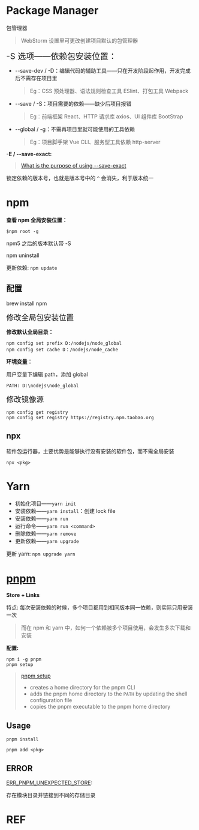 # Package Manager

包管理器



> WebStorm 设置里可更改创建项目默认的包管理器



<span style="font-size:22px">-S 选项——依赖包安装位置：</span>

+ --save-dev / -D：编辑代码的辅助工具——只在开发阶段起作用，开发完成后不需存在项目里

    > Eg：CSS 预处理器、语法规则检查工具 ESlint、打包工具  Webpack

+ --save / -S：项目需要的依赖——缺少后项目报错

    > Eg：前端框架 React、HTTP 请求库 axios、UI 组件库 BootStrap

+ --global / -g：不需再项目里就可能使用的工具依赖

    > Eg：项目脚手架 Vue CLI、服务型工具依赖 http-server



**-E / --save-exact:**

> [What is the purpose of using --save-exact](https://stackoverflow.com/questions/58638817/what-is-the-purpose-of-using-save-exact)

锁定依赖的版本号，也就是版本号中的 `^` 会消失，利于版本统一



# npm

**查看 npm 全局安装位置：**

```shell
$npm root -g
```

npm5 之后的版本默认带 -S

npm uninstall

更新依赖: `npm update`



## 配置

brew install npm

<span style="font-size:20px">修改全局包安装位置</span>

**修改默认全局目录：**

```shell
npm config set prefix D:/nodejs/node_global
npm config set cache D：/nodejs/node_cache
```

**环境变量：**

用户变量下编辑 path，添加 global

```shell
PATH: D:\nodejs\node_global
```



<span style="font-size:20px">修改镜像源</span>

```shell
npm config get registry
npm config set registry https://registry.npm.taobao.org
```



## npx

软件包运行器，主要优势是能够执行没有安装的软件包，而不需全局安装

```shell
npx <pkg>
```



# Yarn

+ 初始化项目——`yarn init`
+ 安装依赖——`yarn install`：创建 lock file
+ 安装依赖——`yarn run`
+ 运行命令——`yarn run <command>`
+ 删除依赖——`yarn remove`
+ 更新依赖——`yarn upgrade`

更新 yarn: `npm upgrade yarn`



# [pnpm](https://pnpm.io)

**Store + Links**

特点: 每次安装依赖的时候，多个项目都用到相同版本同一依赖，则实际只用安装一次

> 而在 npm 和 yarn 中，如何一个依赖被多个项目使用，会发生多次下载和安装

**配置:**

```shell
npm i -g pnpm
pnpm setup
```

> [pnpm setup](https://pnpm.io/cli/setup)
>
> - creates a home directory for the pnpm CLI
> - adds the pnpm home directory to the `PATH` by updating the shell configuration file
> - copies the pnpm executable to the pnpm home directory



## Usage

`pnpm install`

`pnpm add <pkg>`



## ERROR

[ERR_PNPM_UNEXPECTED_STORE](https://pnpm.io/zh/errors#err_pnpm_unexpected_store):

存在模块目录并链接到不同的存储目录



# REF